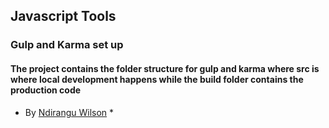 ## Javascript Tools
### Gulp  and Karma set up
#### The project contains the folder structure for gulp and karma where src is where local development happens while the build folder contains the production code
* By [Ndirangu Wilson](https://github.com/NdiranguWilson) *
